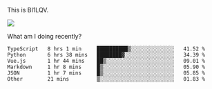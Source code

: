This is BI1LQV.

<img src="https://metrics.lecoq.io/bi1lqv?template=classic&base.activity=0&base.community=0&base.repositories=0&base.metadata=0&isocalendar=1&base=header%2C%20activity%2C%20community%2C%20repositories%2C%20metadata&base.indepth=false&base.hireable=false&isocalendar=false&isocalendar.duration=full-year&config.timezone=Asia%2FShanghai">

What am I doing recently?

<!--START_SECTION:waka-->

```text
TypeScript   8 hrs 1 min     ██████████▒░░░░░░░░░░░░░░   41.52 %
Python       6 hrs 38 mins   ████████▓░░░░░░░░░░░░░░░░   34.39 %
Vue.js       1 hr 44 mins    ██▒░░░░░░░░░░░░░░░░░░░░░░   09.01 %
Markdown     1 hr 8 mins     █▒░░░░░░░░░░░░░░░░░░░░░░░   05.90 %
JSON         1 hr 7 mins     █▒░░░░░░░░░░░░░░░░░░░░░░░   05.85 %
Other        21 mins         ▒░░░░░░░░░░░░░░░░░░░░░░░░   01.83 %
```

<!--END_SECTION:waka-->
